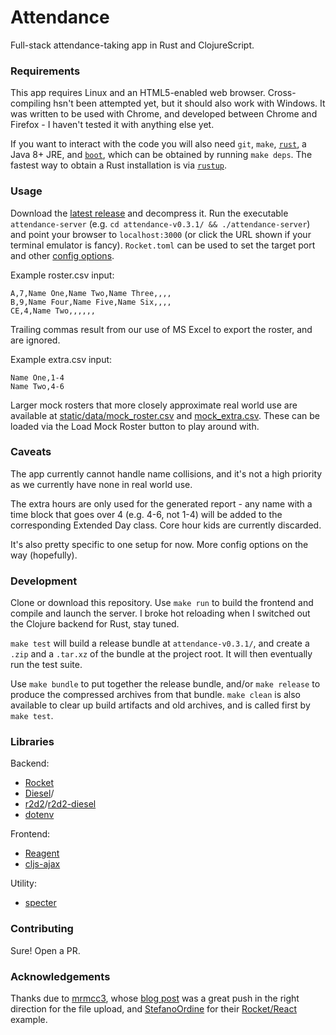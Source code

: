 # Attendance
Full-stack attendance-taking app in Rust and ClojureScript.
### Requirements
This app requires Linux and an HTML5-enabled web browser.  Cross-compiling hsn't been attempted yet, but it should also work with Windows.  It was written to be used with Chrome, and developed between Chrome and Firefox - I haven't tested it with anything else yet.

If you want to interact with the code you will also need `git`, `make`, [`rust`](https://rust-lang.org), a Java 8+ JRE, and [`boot`](http://boot-clj.com), which can be obtained by running `make deps`.  The fastest way to obtain a Rust installation is via [`rustup`](https://www.rustup.rs).
### Usage
Download the [latest release](https://github.com/deciduously/attendance/releases/tag/v0.3.1-r1) and decompress it.  Run the executable `attendance-server` (e.g. `cd attendance-v0.3.1/ && ./attendance-server`) and point your browser to `localhost:3000` (or click the URL shown if your terminal emulator is fancy).  `Rocket.toml` can be used to set the target port and other [config options](https://rocket.rs/guide/configuration/#rockettoml).

Example roster.csv input:
```
A,7,Name One,Name Two,Name Three,,,,
B,9,Name Four,Name Five,Name Six,,,,
CE,4,Name Two,,,,,,
```
Trailing commas result from our use of MS Excel to export the roster, and are ignored.

Example extra.csv input:
```
Name One,1-4
Name Two,4-6
``` 
Larger mock rosters that more closely approximate real world use are available at [static/data/mock_roster.csv](https://github.com/deciduously/attendance/blob/master/static/data/mock_roster.csv) and [mock_extra.csv](https://github.com/deciduously/attendance/blob/master/static/data/mock_extra.csv).  These can be loaded via the Load Mock Roster button to play around with.
### Caveats
The app currently cannot handle name collisions, and it's not a high priority as we currently have none in real world use.

The extra hours are only used for the generated report - any name with a time block that goes over 4 (e.g. 4-6, not 1-4) will be added to the corresponding Extended Day class.  Core hour kids are currently discarded.

It's also pretty specific to one setup for now.  More config options on the way (hopefully).
### Development
Clone or download this repository.  Use `make run` to build the frontend and compile and launch the server.  I broke hot reloading when I switched out the Clojure backend for Rust, stay tuned.

`make test` will build a release bundle at `attendance-v0.3.1/`, and create a `.zip` and a `.tar.xz` of the bundle at the project root.  It will then eventually run the test suite.

Use `make bundle` to put together the release bundle, and/or `make release` to produce the compressed archives from that bundle.  `make clean` is also available to clear up build artifacts and old archives, and is called first by `make test`.
### Libraries
Backend:
* [Rocket](https://rocket.rs)
* [Diesel](http://diesel.rs/)/
* [r2d2](https://github.com/sfackler/r2d2)/[r2d2-diesel](https://github.com/diesel-rs/r2d2-diesel)
* [dotenv](https://github.com/purpliminal/rust-dotenv)

Frontend:
* [Reagent](https://reagent-project.github.io)
* [cljs-ajax](https://github.com/JulianBirch/cljs-ajax)

Utility:
* [specter](https://github.com/nathanmarz/specter)
### Contributing
Sure!  Open a PR.
### Acknowledgements
Thanks due to [mrmcc3](https://github.com/mrmcc3), whose [blog post](https://mrmcc3.github.io/post/csv-with-clojurescript) was a great push in the right direction for the file upload, and [StefanoOrdine](https://github.com/StefanoOrdine) for their [Rocket/React](https://github.com/StefanoOrdine/rust-reactjs) example.
